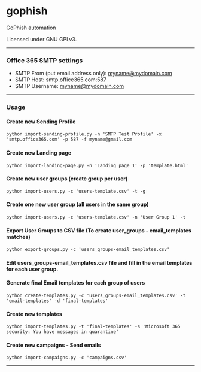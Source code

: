 # gophish

GoPhish automation

Licensed under GNU GPLv3.

---

### Office 365 SMTP settings

* SMTP From (put email address only): myname@mydomain.com
* SMTP Host: smtp.office365.com:587
* SMTP Username: myname@mydomain.com

---

### Usage

#### Create new Sending Profile

```python3
python import-sending-profile.py -n 'SMTP Test Profile' -x 'smtp.office365.com' -p 587 -f myname@gmail.com
```

#### Create new Landing page

```python3
python import-landing-page.py -n 'Landing page 1' -p 'template.html'
```

#### Create new user groups (create group per user)

```python3
python import-users.py -c 'users-template.csv' -t -g
```

#### Create one new user group (all users in the same group)

```python3
python import-users.py -c 'users-template.csv' -n 'User Group 1' -t
```

#### Export User Groups to CSV file (To create user_groups - email_templates matches)

```python3
python export-groups.py -c 'users_groups-email_templates.csv'
```

#### Edit users_groups-email_templates.csv file and fill in the email templates for each user group.

#### Generate final Email templates for each group of users

```python3
python create-templates.py -c 'users_groups-email_templates.csv' -t 'email-templates' -d 'final-templates'
```

#### Create new templates

```python3
python import-templates.py -t 'final-templates' -s 'Microsoft 365 security: You have messages in quarantine'
```

#### Create new campaigns - Send emails

```python3
python import-campaigns.py -c 'campaigns.csv'
```

---
